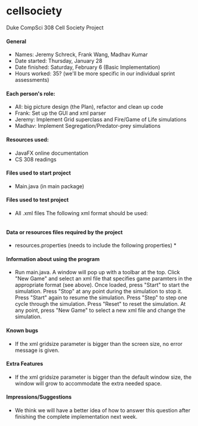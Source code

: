 # cellsociety
Duke CompSci 308 Cell Society Project

#### General
  * Names: Jeremy Schreck, Frank Wang, Madhav Kumar
  * Date started: Thursday, January 28
  * Date finished: Saturday, February 6 (Basic Implementation)
  * Hours worked: 35? (we'll be more specific in our individual sprint assessments)

#### Each person's role:
  * All: big picture design (the Plan), refactor and clean up code
  * Frank: Set up the GUI and xml parser 
  * Jeremy: Implement Grid superclass and Fire/Game of Life simulations
  * Madhav: Implement Segregation/Predator-prey simulations

#### Resources used:
  * JavaFX online documentation
  * CS 308 readings

#### Files used to start project
  * Main.java (in main package)

#### Files used to test project
  * All .xml files
  The following xml format should be used:

  ```java

  ```

#### Data or resources files required by the project 
  * resources.properties (needs to include the following properties)
    * 

	
#### Information about using the program
  * Run main.java. A window will pop up with a toolbar at the top. Click "New Game" and select an xml file that specifies game paramters in the appropriate format (see above). Once loaded, press "Start" to start the simulation. Press "Stop" at any point during the simulation to stop it. Press "Start" again to resume the simulation. Press "Step" to step one cycle through the simulation. Press "Reset" to reset the simulation. At any point, press "New Game" to select a new xml file and change the simulation.

#### Known bugs
  * If the xml gridsize parameter is bigger than the screen size, no error message is given.

#### Extra Features
  * If the xml gridsize parameter is bigger than the default window size, the window will grow to accommodate the extra needed space. 

#### Impressions/Suggestions
  * We think we will have a better idea of how to answer this question after finishing the complete implementation next week.
